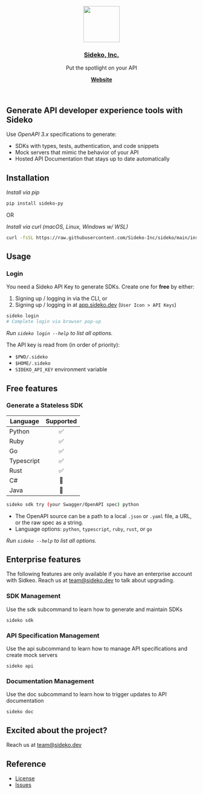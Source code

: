 <p align="center">
  <a href="https://sideko.dev">
    <img src="https://storage.googleapis.com/sideko.appspot.com/public_assets/website_assets/logo-symbol.svg" height="96">
    <h3 align="center">Sideko, Inc.</h3>
  </a>
</p>

<p align="center">
  Put the spotlight on your API
</p>

<p align="center">
  <a href="https://sideko.dev"><strong>Website</strong></a>
</p>
<br/>

## Generate API developer experience tools with Sideko

Use _OpenAPI 3.x_ specifications to generate:
- SDKs with types, tests, authentication, and code snippets
- Mock servers that mimic the behavior of your API
- Hosted API Documentation that stays up to date automatically

## Installation

_Install via pip_

```bash
pip install sideko-py
```

OR

_Install via curl (macOS, Linux, Windows w/ WSL)_

```bash
curl -fsSL https://raw.githubusercontent.com/Sideko-Inc/sideko/main/install.sh | sh
```

## Usage

### Login

You need a Sideko API Key to generate SDKs. Create one for **free** by either:

1. Signing up / logging in via the CLI, or
2. Signing up / logging in at [app.sideko.dev](http://app.sideko.dev) (`User Icon > API Keys`)

```bash
sideko login
# Complete login via browser pop-up
```

_Run `sideko login --help` to list all options._

The API key is read from (in order of priority):

- `$PWD/.sideko`
- `$HOME/.sideko`
- `SIDEKO_API_KEY` environment variable

## Free features

### Generate a Stateless SDK

| Language   | Supported |
| ---------- | :-------: |
| Python     |    ✅     |
| Ruby       |    ✅     |
| Go         |    ✅     |
| Typescript |    ✅     |
| Rust       |    ✅     |
| C#         |    🚧     |
| Java       |    🚧     |

```bash
sideko sdk try (your Swagger/OpenAPI spec) python
```

- The OpenAPI source can be a path to a local `.json` or `.yaml` file, a URL, or the raw spec as a string.
- Language options: `python`, `typescript`, `ruby`, `rust`, or `go`

_Run `sideko --help` to list all options._

## Enterprise features

The following features are only available if you have an enterprise account with Sidkeo. Reach us at team@sideko.dev to talk about upgrading.

### SDK Management
Use the sdk subcommand to learn how to generate and maintain SDKs
```
sideko sdk
```


### API Specification Management
Use the api subcommand to learn how to manage API specifications and create mock servers
```
sideko api
```

### Documentation Management
Use the doc subcommand to learn how to trigger updates to API documentation 
```
sideko doc
```


## Excited about the project?

Reach us at team@sideko.dev

## Reference

- [License](./LICENSE)
- [Issues](https://github.com/Sideko-Inc/sideko/issues/new)
